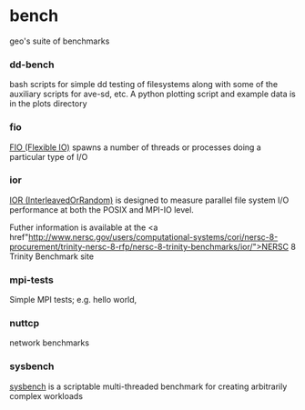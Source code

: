 # bench

geo's suite of benchmarks

### dd-bench

bash scripts for simple dd testing of filesystems along with some of the auxiliary scripts for ave-sd, etc.  A python plotting script and example data is in the plots directory

### fio

<a href="https://github.com/axboe/fio">FIO (Flexible IO)</a> spawns a number of threads or processes doing a particular type of I/O

### ior

<a href="https://github.com/LLNL/ior">IOR (InterleavedOrRandom)</a> is designed to measure parallel file system I/O performance at both the POSIX and MPI-IO level.  

Futher information is available at the 
<a href"http://www.nersc.gov/users/computational-systems/cori/nersc-8-procurement/trinity-nersc-8-rfp/nersc-8-trinity-benchmarks/ior/">NERSC 8 Trinity Benchmark </a>
site 

### mpi-tests

Simple MPI tests; e.g. hello world,

### nuttcp

network benchmarks

### sysbench 

<a href="https://github.com/akopytov/sysbench">sysbench</a> is a scriptable multi-threaded benchmark for creating arbitrarily complex workloads 
